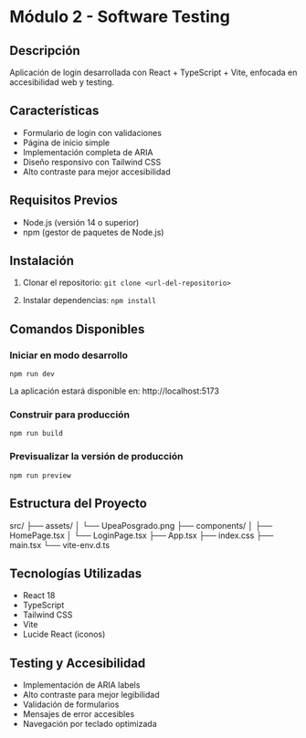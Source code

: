 # Módulo 2 - Software Testing

## Descripción
Aplicación de login desarrollada con React + TypeScript + Vite, enfocada en accesibilidad web y testing.

## Características
- Formulario de login con validaciones
- Página de inicio simple
- Implementación completa de ARIA
- Diseño responsivo con Tailwind CSS
- Alto contraste para mejor accesibilidad

## Requisitos Previos
- Node.js (versión 14 o superior)
- npm (gestor de paquetes de Node.js)

## Instalación

1. Clonar el repositorio:
   `git clone <url-del-repositorio>`

2. Instalar dependencias:
   `npm install`

## Comandos Disponibles

### Iniciar en modo desarrollo
`npm run dev`

La aplicación estará disponible en: http://localhost:5173

### Construir para producción
`npm run build`

### Previsualizar la versión de producción
`npm run preview`

## Estructura del Proyecto

src/
├── assets/
│ └── UpeaPosgrado.png
├── components/
│ ├── HomePage.tsx
│ └── LoginPage.tsx
├── App.tsx
├── index.css
├── main.tsx
└── vite-env.d.ts

## Tecnologías Utilizadas
- React 18
- TypeScript
- Tailwind CSS
- Vite
- Lucide React (iconos)

## Testing y Accesibilidad
- Implementación de ARIA labels
- Alto contraste para mejor legibilidad
- Validación de formularios
- Mensajes de error accesibles
- Navegación por teclado optimizada